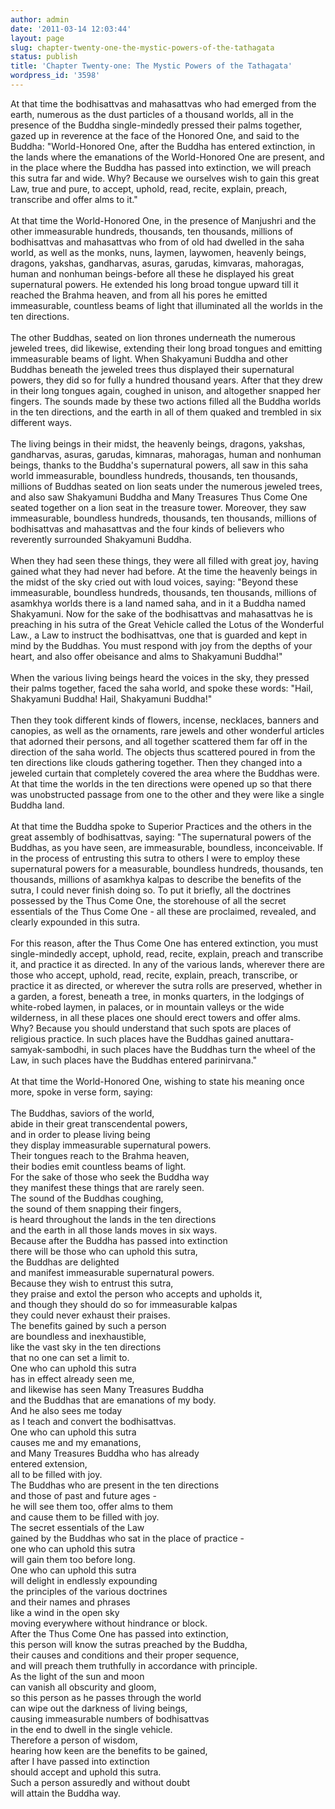 ```yaml
---
author: admin
date: '2011-03-14 12:03:44'
layout: page
slug: chapter-twenty-one-the-mystic-powers-of-the-tathagata
status: publish
title: 'Chapter Twenty-one: The Mystic Powers of the Tathagata'
wordpress_id: '3598'
---
```


At that time the bodhisattvas and mahasattvas who had emerged from the
earth, numerous as the dust particles of a thousand worlds, all in the
presence of the Buddha single-mindedly pressed their palms together,
gazed up in reverence at the face of the Honored One, and said to the
Buddha: "World-Honored One, after the Buddha has entered extinction, in
the lands where the emanations of the World-Honored One are present, and
in the place where the Buddha has passed into extinction, we will preach
this sutra far and wide. Why? Because we ourselves wish to gain this
great Law, true and pure, to accept, uphold, read, recite, explain,
preach, transcribe and offer alms to it."\
 \
 At that time the World-Honored One, in the presence of Manjushri and
the other immeasurable hundreds, thousands, ten thousands, millions of
bodhisattvas and mahasattvas who from of old had dwelled in the saha
world, as well as the monks, nuns, laymen, laywomen, heavenly beings,
dragons, yakshas, gandharvas, asuras, garudas, kimvaras, mahoragas,
human and nonhuman beings-before all these he displayed his great
supernatural powers. He extended his long broad tongue upward till it
reached the Brahma heaven, and from all his pores he emitted
immeasurable, countless beams of light that illuminated all the worlds
in the ten directions.\
 \
 The other Buddhas, seated on lion thrones underneath the numerous
jeweled trees, did likewise, extending their long broad tongues and
emitting immeasurable beams of light. When Shakyamuni Buddha and other
Buddhas beneath the jeweled trees thus displayed their supernatural
powers, they did so for fully a hundred thousand years. After that they
drew in their long tongues again, coughed in unison, and altogether
snapped her fingers. The sounds made by these two actions filled all the
Buddha worlds in the ten directions, and the earth in all of them quaked
and trembled in six different ways.\
 \
 The living beings in their midst, the heavenly beings, dragons,
yakshas, gandharvas, asuras, garudas, kimnaras, mahoragas, human and
nonhuman beings, thanks to the Buddha's supernatural powers, all saw in
this saha world immeasurable, boundless hundreds, thousands, ten
thousands, millions of Buddhas seated on lion seats under the numerous
jeweled trees, and also saw Shakyamuni Buddha and Many Treasures Thus
Come One seated together on a lion seat in the treasure tower. Moreover,
they saw immeasurable, boundless hundreds, thousands, ten thousands,
millions of bodhisattvas and mahasattvas and the four kinds of believers
who reverently surrounded Shakyamuni Buddha.\
 \
 When they had seen these things, they were all filled with great joy,
having gained what they had never had before. At the time the heavenly
beings in the midst of the sky cried out with loud voices, saying:
"Beyond these immeasurable, boundless hundreds, thousands, ten
thousands, millions of asamkhya worlds there is a land named saha, and
in it a Buddha named Shakyamuni. Now for the sake of the bodhisattvas
and mahasattvas he is preaching in his sutra of the Great Vehicle called
the Lotus of the Wonderful Law., a Law to instruct the bodhisattvas, one
that is guarded and kept in mind by the Buddhas. You must respond with
joy from the depths of your heart, and also offer obeisance and alms to
Shakyamuni Buddha!"\
 \
 When the various living beings heard the voices in the sky, they
pressed their palms together, faced the saha world, and spoke these
words: "Hail, Shakyamuni Buddha! Hail, Shakyamuni Buddha!"\
 \
 Then they took different kinds of flowers, incense, necklaces, banners
and canopies, as well as the ornaments, rare jewels and other wonderful
articles that adorned their persons, and all together scattered them far
off in the direction of the saha world. The objects thus scattered
poured in from the ten directions like clouds gathering together. Then
they changed into a jeweled curtain that completely covered the area
where the Buddhas were. At that time the worlds in the ten directions
were opened up so that there was unobstructed passage from one to the
other and they were like a single Buddha land.\
 \
 At that time the Buddha spoke to Superior Practices and the others in
the great assembly of bodhisattvas, saying: "The supernatural powers of
the Buddhas, as you have seen, are immeasurable, boundless,
inconceivable. If in the process of entrusting this sutra to others I
were to employ these supernatural powers for a measurable, boundless
hundreds, thousands, ten thousands, millions of asamkhya kalpas to
describe the benefits of the sutra, I could never finish doing so. To
put it briefly, all the doctrines possessed by the Thus Come One, the
storehouse of all the secret essentials of the Thus Come One - all these
are proclaimed, revealed, and clearly expounded in this sutra.\
 \
 For this reason, after the Thus Come One has entered extinction, you
must single-mindedly accept, uphold, read, recite, explain, preach and
transcribe it, and practice it as directed. In any of the various lands,
wherever there are those who accept, uphold, read, recite, explain,
preach, transcribe, or practice it as directed, or wherever the sutra
rolls are preserved, whether in a garden, a forest, beneath a tree, in
monks quarters, in the lodgings of white-robed laymen, in palaces, or in
mountain valleys or the wide wilderness, in all these places one should
erect towers and offer alms. Why? Because you should understand that
such spots are places of religious practice. In such places have the
Buddhas gained anuttara-samyak-sambodhi, in such places have the Buddhas
turn the wheel of the Law, in such places have the Buddhas entered
parinirvana."\
 \
 At that time the World-Honored One, wishing to state his meaning once
more, spoke in verse form, saying:\
 \
 The Buddhas, saviors of the world,\
 abide in their great transcendental powers,\
 and in order to please living being\
 they display immeasurable supernatural powers.\
 Their tongues reach to the Brahma heaven,\
 their bodies emit countless beams of light.\
 For the sake of those who seek the Buddha way\
 they manifest these things that are rarely seen.\
 The sound of the Buddhas coughing,\
 the sound of them snapping their fingers,\
 is heard throughout the lands in the ten directions\
 and the earth in all those lands moves in six ways.\
 Because after the Buddha has passed into extinction\
 there will be those who can uphold this sutra,\
 the Buddhas are delighted\
 and manifest immeasurable supernatural powers.\
 Because they wish to entrust this sutra,\
 they praise and extol the person who accepts and upholds it,\
 and though they should do so for immeasurable kalpas\
 they could never exhaust their praises.\
 The benefits gained by such a person\
 are boundless and inexhaustible,\
 like the vast sky in the ten directions\
 that no one can set a limit to.\
 One who can uphold this sutra\
 has in effect already seen me,\
 and likewise has seen Many Treasures Buddha\
 and the Buddhas that are emanations of my body.\
 And he also sees me today\
 as I teach and convert the bodhisattvas.\
 One who can uphold this sutra\
 causes me and my emanations,\
 and Many Treasures Buddha who has already\
 entered extension,\
 all to be filled with joy.\
 The Buddhas who are present in the ten directions\
 and those of past and future ages -\
 he will see them too, offer alms to them\
 and cause them to be filled with joy.\
 The secret essentials of the Law\
 gained by the Buddhas who sat in the place of practice -\
 one who can uphold this sutra\
 will gain them too before long.\
 One who can uphold this sutra\
 will delight in endlessly expounding\
 the principles of the various doctrines\
 and their names and phrases\
 like a wind in the open sky\
 moving everywhere without hindrance or block.\
 After the Thus Come One has passed into extinction,\
 this person will know the sutras preached by the Buddha,\
 their causes and conditions and their proper sequence,\
 and will preach them truthfully in accordance with principle.\
 As the light of the sun and moon\
 can vanish all obscurity and gloom,\
 so this person as he passes through the world\
 can wipe out the darkness of living beings,\
 causing immeasurable numbers of bodhisattvas\
 in the end to dwell in the single vehicle.\
 Therefore a person of wisdom,\
 hearing how keen are the benefits to be gained,\
 after I have passed into extinction\
 should accept and uphold this sutra.\
 Such a person assuredly and without doubt\
 will attain the Buddha way.
